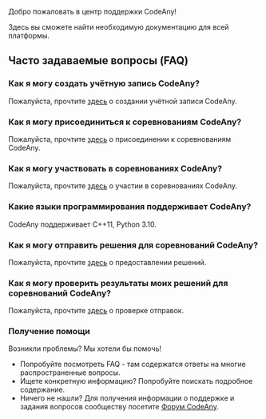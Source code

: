 Добро пожаловать в центр поддержки CodeAny!

Здесь вы сможете найти необходимую документацию для всей платформы.

## Часто задаваемые вопросы (FAQ)

### **Как я могу создать учётную запись CodeAny?**

Пожалуйста, прочтите [здесь](sign-up.md) о создании учётной записи CodeAny.

### **Как я могу присоединиться к соревнованиям CodeAny?**

Пожалуйста, прочтите [здесь](competitions.md#joining) о присоединении к соревнованиям CodeAny.

### **Как я могу участвовать в соревнованиях CodeAny?**

Пожалуйста, прочтите [здесь](competitions.md#participation) о участии в соревнованиях CodeAny.

### **Какие языки программирования поддерживает CodeAny?**

CodeAny поддерживает C++11, Python 3.10.

### **Как я могу отправить решения для соревнований CodeAny?**

Пожалуйста, прочтите [здесь](competitions.md#submissions) о предоставлении решений.

### **Как я могу проверить результаты моих решений для соревнований CodeAny?**

Пожалуйста, прочтите [здесь](competitions.md#submissions) о проверке отправок.

### Получение помощи
Возникли проблемы? Мы хотели бы помочь!

* Попробуйте посмотреть FAQ - там содержатся ответы на многие распространенные вопросы.
* Ищете конкретную информацию? Попробуйте поискать подробное содержание.
* Ничего не нашли? Для получения информации о поддержке и задания вопросов сообществу посетите [Форум CodeAny](https://codeany.org/en/community/forum/).